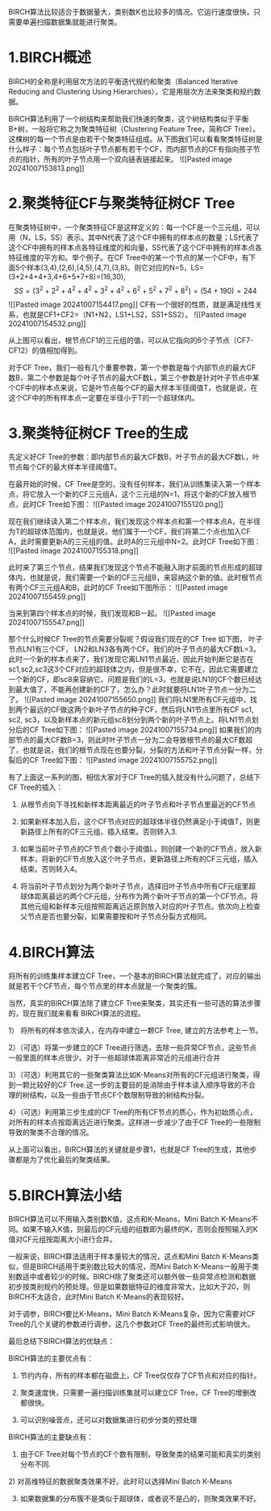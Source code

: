 BIRCH算法比较适合于数据量大，类别数K也比较多的情况。它运行速度很快，只需要单遍扫描数据集就能进行聚类。

# 1.BIRCH概述
BIRCH的全称是利用层次方法的平衡迭代规约和聚类（Balanced Iterative Reducing and Clustering Using Hierarchies），它是用层次方法来聚类和规约数据。

BIRCH算法利用了一个树结构来帮助我们快速的聚类，这个树结构类似于平衡B+树，一般将它称之为聚类特征树（Clustering Feature Tree，简称CF Tree）。这棵树的每一个节点是由若干个聚类特征组成。从下图我们可以看看聚类特征树是什么样子：每个节点包括叶子节点都有若干个CF，而内部节点的CF有指向孩子节点的指针，所有的叶子节点用一个双向链表链接起来。
![[Pasted image 20241007153813.png]]

# 2.聚类特征CF与聚类特征树CF Tree
在聚类特征树中，一个聚类特征CF是这样定义的：每一个CF是一个三元组，可以用（N，LS，SS）表示。其中N代表了这个CF中拥有的样本点的数量；LS代表了这个CF中拥有的样本点各特征维度的和向量，SS代表了这个CF中拥有的样本点各特征维度的平方和。举个例子。在CF Tree中的某一个节点的某一个CF中，有下面5个样本(3,4),(2,6),(4,5),(4,7),(3,8)。则它对应的N=5，LS=(3+2+4+4+3,4+6+5+7+8)=(16,30),$$SS=(3^2+2^2+4^2 +4^2+3^2 + 4^2+6^2+5^2+7^2+8^2) = (54 + 190)=244$$![[Pasted image 20241007154417.png]]
CF有一个很好的性质，就是满足线性关系，也就是CF1+CF2=（N1+N2，LS1+LS2，SS1+SS2）。
![[Pasted image 20241007154532.png]]

从上图可以看出，根节点CF1的三元组的值，可以从它指向的6个子节点（CF7-CF12）的值相加得到。

对于CF Tree，我们一般有几个重要参数，第一个参数是每个内部节点的最大CF数B，第二个参数是每个叶子节点的最大CF数L，第三个参数是针对叶子节点中某个CF中的样本点来说，它是叶节点每个CF的最大样本半径阈值T，也就是说，在这个CF中的所有样本点一定要在半径小于T的一个超球体内。

# 3.聚类特征树CF Tree的生成
先定义好CF Tree的参数：即内部节点的最大CF数B，叶子节点的最大CF数L，叶节点每个CF的最大样本半径阈值T。

在最开始的时候，CF Tree是空的，没有任何样本，我们从训练集读入第一个样本点，将它放入一个新的CF三元组A，这个三元组的N=1，将这个新的CF放入根节点，此时CF Tree如下图：
![[Pasted image 20241007155120.png]]

现在我们继续读入第二个样本点，我们发现这个样本点和第一个样本点A，在半径为T的超球体范围内，也就是说，他们属于一个CF，我们将第二个点也加入CF A，此时需要更新A的三元组的值。此时A的三元组中N=2。此时CF Tree如下图：
![[Pasted image 20241007155318.png]]

此时来了第三个节点，结果我们发现这个节点不能融入刚才前面的节点形成的超球体内，也就是说，我们需要一个新的CF三元组B，来容纳这个新的值。此时根节点有两个CF三元组A和B，此时的CF Tree如下图所示：
![[Pasted image 20241007155459.png]]

当来到第四个样本点的时候，我们发现和B一起。
![[Pasted image 20241007155547.png]]

那个什么时候CF Tree的节点需要分裂呢？假设我们现在的CF Tree 如下图， 叶子节点LN1有三个CF， LN2和LN3各有两个CF。我们的叶子节点的最大CF数L=3。此时一个新的样本点来了，我们发现它离LN1节点最近，因此开始判断它是否在sc1,sc2,sc3这3个CF对应的超球体之内，但是很不幸，它不在，因此它需要建立一个新的CF，即sc8来容纳它。问题是我们的L=3，也就是说LN1的CF个数已经达到最大值了，不能再创建新的CF了，怎么办？此时就要将LN1叶子节点一分为二了。
![[Pasted image 20241007155650.png]]
我们将LN1里所有CF元组中，找到两个最远的CF做这两个新叶子节点的种子CF，然后将LN1节点里所有CF sc1, sc2, sc3，以及新样本点的新元组sc8划分到两个新的叶子节点上。将LN1节点划分后的CF Tree如下图：
![[Pasted image 20241007155734.png]]
如果我们的内部节点的最大CF数B=3，则此时叶子节点一分为二会导致根节点的最大CF数超了，也就是说，我们的根节点现在也要分裂，分裂的方法和叶子节点分裂一样，分裂后的CF Tree如下图：
![[Pasted image 20241007155752.png]]

有了上面这一系列的图，相信大家对于CF Tree的插入就没有什么问题了，总结下CF Tree的插入：

1. 从根节点向下寻找和新样本距离最近的叶子节点和叶子节点里最近的CF节点

2. 如果新样本加入后，这个CF节点对应的超球体半径仍然满足小于阈值T，则更新路径上所有的CF三元组，插入结束。否则转入3.

3. 如果当前叶子节点的CF节点个数小于阈值L，则创建一个新的CF节点，放入新样本，将新的CF节点放入这个叶子节点，更新路径上所有的CF三元组，插入结束。否则转入4。

4. 将当前叶子节点划分为两个新叶子节点，选择旧叶子节点中所有CF元组里超球体距离最远的两个CF元组，分布作为两个新叶子节点的第一个CF节点。将其他元组和新样本元组按照距离远近原则放入对应的叶子节点。依次向上检查父节点是否也要分裂，如果需要按和叶子节点分裂方式相同。

# 4.BIRCH算法
将所有的训练集样本建立CF Tree，一个基本的BIRCH算法就完成了，对应的输出就是若干个CF节点，每个节点里的样本点就是一个聚类的簇。

当然，真实的BIRCH算法除了建立CF Tree来聚类，其实还有一些可选的算法步骤的，现在我们就来看看 BIRCH算法的流程。

1） 将所有的样本依次读入，在内存中建立一颗CF Tree, 建立的方法参考上一节。

2）（可选）将第一步建立的CF Tree进行筛选，去除一些异常CF节点，这些节点一般里面的样本点很少。对于一些超球体距离非常近的元组进行合并

3）（可选）利用其它的一些聚类算法比如K-Means对所有的CF元组进行聚类，得到一颗比较好的CF Tree.这一步的主要目的是消除由于样本读入顺序导致的不合理的树结构，以及一些由于节点CF个数限制导致的树结构分裂。

4）（可选）利用第三步生成的CF Tree的所有CF节点的质心，作为初始质心点，对所有的样本点按距离远近进行聚类。这样进一步减少了由于CF Tree的一些限制导致的聚类不合理的情况。

从上面可以看出，BIRCH算法的关键就是步骤1，也就是CF Tree的生成，其他步骤都是为了优化最后的聚类结果。


# 5.BIRCH算法小结
BIRCH算法可以不用输入类别数K值，这点和K-Means，Mini Batch K-Means不同。如果不输入K值，则最后的CF元组的组数即为最终的K，否则会按照输入的K值对CF元组按距离大小进行合并。

一般来说，BIRCH算法适用于样本量较大的情况，这点和Mini Batch K-Means类似，但是BIRCH适用于类别数比较大的情况，而Mini Batch K-Means一般用于类别数适中或者较少的时候。BIRCH除了聚类还可以额外做一些异常点检测和数据初步按类别规约的预处理。但是如果数据特征的维度非常大，比如大于20，则BIRCH不太适合，此时Mini Batch K-Means的表现较好。

对于调参，BIRCH要比K-Means，Mini Batch K-Means复杂，因为它需要对CF Tree的几个关键的参数进行调参，这几个参数对CF Tree的最终形式影响很大。

最后总结下BIRCH算法的优缺点：

 BIRCH算法的主要优点有：

1) 节约内存，所有的样本都在磁盘上，CF Tree仅仅存了CF节点和对应的指针。

2) 聚类速度快，只需要一遍扫描训练集就可以建立CF Tree，CF Tree的增删改都很快。

3) 可以识别噪音点，还可以对数据集进行初步分类的预处理

BIRCH算法的主要缺点有：

1) 由于CF Tree对每个节点的CF个数有限制，导致聚类的结果可能和真实的类别分布不同.

2) 对高维特征的数据聚类效果不好。此时可以选择Mini Batch K-Means

3) 如果数据集的分布簇不是类似于超球体，或者说不是凸的，则聚类效果不好。